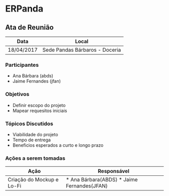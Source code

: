 # ERPanda


## Ata de Reunião

Data         | Local
------------ | -------------
18/04/2017   | Sede Pandas Bárbaros - Doceria


### Participantes
 * Ana Bárbara (abds)
 * Jaime Fernandes (jfan)

### Objetivos
* Definir escopo do projeto
* Mapear requesitos iniciais

### Tópicos Discutidos
* Viabilidade do projeto
* Tempo de entrega
* Beneficios esperados a curto e longo prazo

### Ações a serem tomadas
Ação         | Responsável   
------------ | ------------- 
Criação do Mockup e Lo-Fi| * Ana Bárbara(ABDS) * Jaime Fernandes(JFAN)  
                           

